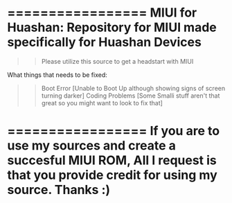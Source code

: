 =================
MIUI for Huashan:
Repository for MIUI made specifically for Huashan Devices
=================
>> Please utilize this source to get a headstart with MIUI

What things that needs to be fixed:
>> Boot Error [Unable to Boot Up although showing signs of screen turning darker]
>> Coding Problems [Some Smalli stuff aren't that great so you might want to look to fix that]

=================
If you are to use my sources and create a succesful MIUI ROM, All I request is that you provide credit for using my source. Thanks :)
=================
